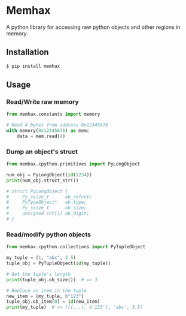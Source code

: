 # Memhax

A python library for accessing raw python objects and other regions in memory.

## Installation

```bash
$ pip install memhax
```

## Usage

### Read/Write raw memory
```python
from memhax.constants import memory

# Read 4 bytes from address 0x12345678
with memory(0x12345678) as mem:
    data = mem.read(4)
```

### Dump an object's struct
```python
from memhax.cpython.primitives import PyLongObject

num_obj = PyLongObject(id(1234))
print(num_obj.struct_str())

# struct PyLongObject {
#     Py_ssize_t      ob_refcnt;
#     PyTypeObject*   ob_type;
#     Py_ssize_t      ob_size;
#     unsigned int[1] ob_digit;
# }
```


### Read/modify python objects
```python
from memhax.cpython.collections import PyTupleObject

my_tuple = (1, "abc", 3.5)
tuple_obj = PyTupleObject(id(my_tuple))

# Get the tuple's length
print(tuple_obj.ob_size())  # => 3

# Replace an item in the tuple
new_item = [my_tuple, b"123"]
tuple_obj.ob_item[0] = id(new_item)
print(my_tuple)  # => ([(...), b'123'], 'abc', 3.5)
```
